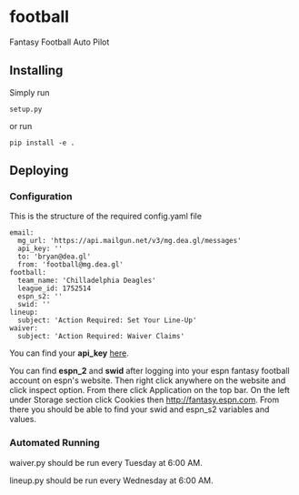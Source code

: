 # football
Fantasy Football Auto Pilot

## Installing
Simply run 
```
setup.py
```
or run
```
pip install -e .
```

## Deploying

### Configuration
This is the structure of the required config.yaml file
```
email:
  mg_url: 'https://api.mailgun.net/v3/mg.dea.gl/messages'
  api_key: ''
  to: 'bryan@dea.gl'
  from: 'football@mg.dea.gl'
football:
  team_name: 'Chilladelphia Deagles'
  league_id: 1752514
  espn_s2: ''
  swid: ''
lineup:
  subject: 'Action Required: Set Your Line-Up'
waiver:
  subject: 'Action Required: Waiver Claims'
```

You can find your **api_key** [here](https://app.mailgun.com/app/account/security/api_keys).

You can find **espn_2** and **swid** after logging into your espn fantasy football account on espn's website. Then right click anywhere on the website and click inspect option. From there click Application on the top bar. On the left under Storage section click Cookies then http://fantasy.espn.com. From there you should be able to find your swid and espn_s2 variables and values.

### Automated Running
waiver.py should be run every Tuesday at 6:00 AM.

lineup.py should be run every Wednesday at 6:00 AM.